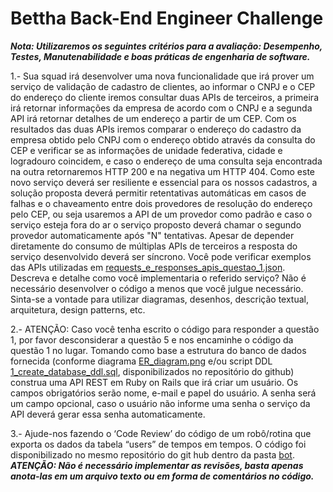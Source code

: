 # Bettha Back-End Engineer Challenge

***Nota: Utilizaremos os seguintes critérios para a avaliação: Desempenho, Testes, Manutenabilidade e boas práticas de engenharia de software.***

1.- Sua squad irá desenvolver uma nova funcionalidade que irá prover um serviço de validação de cadastro de clientes, ao informar o CNPJ e o CEP do endereço do cliente iremos consultar duas APIs de terceiros, a primeira irá retornar informações da empresa de acordo com o CNPJ e a segunda API irá retornar detalhes de um endereço a partir de um CEP. Com os resultados das duas APIs iremos comparar o endereço do cadastro da empresa obtido pelo CNPJ com o endereço obtido através da consulta do CEP e verificar se as informações de unidade federativa, cidade e logradouro coincidem, e caso o endereço de uma consulta seja encontrada na outra retornaremos HTTP 200 e na negativa um HTTP 404.
Como este novo serviço deverá ser resiliente e essencial para os nossos cadastros, a solução proposta deverá permitir retentativas automáticas em casos de falhas e o chaveamento entre dois provedores de resolução do endereço pelo CEP, ou seja usaremos a API de um provedor como padrão e caso o serviço esteja fora do ar o serviço proposto deverá chamar o segundo provedor automaticamente após "N" tentativas.
Apesar de depender diretamente do consumo de múltiplas APIs de terceiros a resposta do serviço desenvolvido deverá ser síncrono.
Você pode verificar exemplos das APIs utilizadas em [requests_e_responses_apis_questao_1.json](https://github.com/bettha-corp/tech_challenges/blob/main/back_end/requests_e_responses_apis_questao_1.json).
Descreva e detalhe como você implementaria o referido serviço? Não é necessário desenvolver o código a menos que você julgue necessário. Sinta-se a vontade para utilizar diagramas, desenhos, descrição textual, arquitetura, design patterns, etc.

2.- ATENÇÃO: Caso você tenha escrito o código para responder a questão 1, por favor desconsiderar a questão 5 e nos encaminhe o código da questão 1 no lugar. Tomando como base a estrutura do banco de dados fornecida (conforme diagrama [ER_diagram.png](https://github.com/bettha-corp/tech_challenges/blob/main/back_end/ER_diagram.png) e/ou script DDL [1_create_database_ddl.sql](https://github.com/bettha-corp/tech_challenges/blob/main/back_end/1_create_database_ddl.sql), disponibilizados no repositório do github) construa uma API REST em Ruby on Rails que irá criar um usuário. Os campos obrigatórios serão nome, e-mail e papel do usuário. A senha será um campo opcional, caso o usuário não informe uma senha o serviço da API deverá gerar essa senha automaticamente.

3.- Ajude-nos fazendo o ‘Code Review’ do código de um robô/rotina que exporta os dados da tabela “users” de tempos em tempos. O código foi disponibilizado no mesmo repositório do git hub dentro da pasta [bot](https://github.com/bettha-corp/tech_challenges/blob/main/back_end/bot/bot.rb). ***ATENÇÃO: Não é necessário implementar as revisões, basta apenas anota-las em um arquivo texto ou em forma de comentários no código.***
